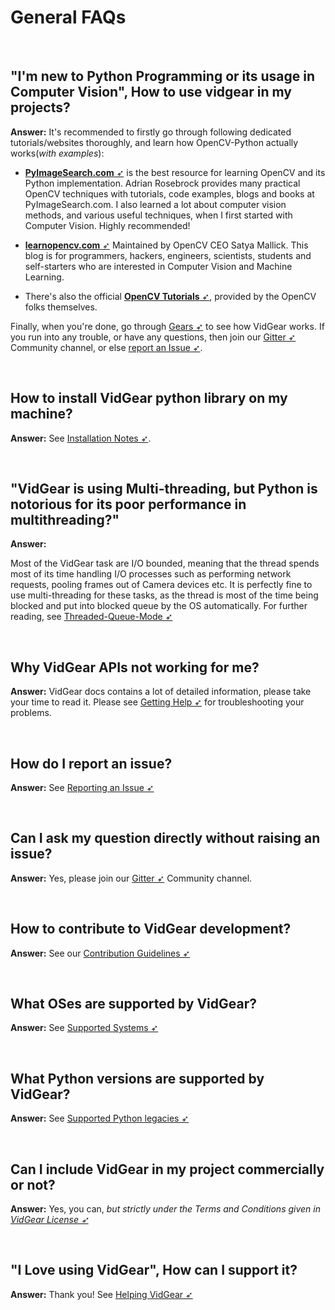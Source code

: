 <!--
===============================================
vidgear library source-code is deployed under the Apache 2.0 License:

Copyright (c) 2019-2020 Abhishek Thakur(@abhiTronix) <abhi.una12@gmail.com>

Licensed under the Apache License, Version 2.0 (the "License");
you may not use this file except in compliance with the License.
You may obtain a copy of the License at

   http://www.apache.org/licenses/LICENSE-2.0

Unless required by applicable law or agreed to in writing, software
distributed under the License is distributed on an "AS IS" BASIS,
WITHOUT WARRANTIES OR CONDITIONS OF ANY KIND, either express or implied.
See the License for the specific language governing permissions and
limitations under the License.
===============================================
-->

# General FAQs


&nbsp;


## "I'm new to Python Programming or its usage in Computer Vision", How to use vidgear in my projects?

**Answer:** It's recommended to firstly go through following dedicated tutorials/websites thoroughly, and learn how OpenCV-Python actually works(_with examples_):

- [**PyImageSearch.com** ➶](https://www.pyimagesearch.com/) is the best resource for learning OpenCV and its Python implementation. Adrian Rosebrock provides many practical OpenCV techniques with tutorials, code examples, blogs and books at PyImageSearch.com.  I also learned a lot about computer vision methods, and various useful techniques, when I first started with Computer Vision. Highly recommended!

- [**learnopencv.com** ➶](https://www.learnopencv.com)  Maintained by OpenCV CEO Satya Mallick. This blog is for programmers, hackers, engineers, scientists, students and self-starters who are interested in Computer Vision and Machine Learning.

- There's also the official [**OpenCV Tutorials** ➶](https://opencv-python-tutroals.readthedocs.io/en/latest/py_tutorials/py_tutorials.html), provided by the OpenCV folks themselves.

Finally, when you're done, go through [Gears ➶](../../gears/#gears-what-are-these) to see how VidGear works. If you run into any trouble, or have any questions, then join our [Gitter ➶](https://gitter.im/vidgear/community) Community channel, or else [report an Issue ➶](../../contribution/issue/). 

&nbsp;

## How to install VidGear python library on my machine?

**Answer:** See [Installation Notes ➶](../../installation/).

&nbsp;

## "VidGear is using Multi-threading, but Python is notorious for its poor performance in multithreading?"

**Answer:** 

Most of the VidGear task are I/O bounded, meaning that the thread spends most of its time handling I/O processes such as performing network requests, pooling frames out of Camera devices etc. It is perfectly fine to use multi-threading for these tasks, as the thread is most of the time being blocked and put into blocked queue by the OS automatically. For further reading, see [Threaded-Queue-Mode ➶](../../bonus/TQM/)

&nbsp;

## Why VidGear APIs not working for me?

**Answer:** VidGear docs contains a lot of detailed information, please take your time to read it. Please see [Getting Help ➶](../../help/get_help/) for troubleshooting your problems.

&nbsp;

## How do I report an issue?

**Answer:** See [Reporting an Issue ➶](../../contribution/issue/)

&nbsp;

## Can I ask my question directly without raising an issue?

**Answer:** Yes, please join our [Gitter ➶](https://gitter.im/vidgear/community) Community channel.

&nbsp;

## How to contribute to VidGear development?

**Answer:** See our [Contribution Guidelines ➶](../../contribution/PR/)

&nbsp;

## What OSes are supported by VidGear?

**Answer:** See [Supported Systems ➶](../../installation/#supported-systems)

&nbsp;

## What Python versions are supported by VidGear?

**Answer:** See [Supported Python legacies ➶](../../installation/#supported-python-legacies)

&nbsp;

## Can I include VidGear in my project commercially or not?

**Answer:** Yes, you can, *but strictly under the Terms and Conditions given in [VidGear License ➶](https://github.com/abhiTronix/vidgear/blob/master/LICENSE)*

&nbsp;

## "I Love using VidGear", How can I support it?

**Answer:** Thank you! See [Helping VidGear ➶](../../help/#helping-vidgear)  

&nbsp;